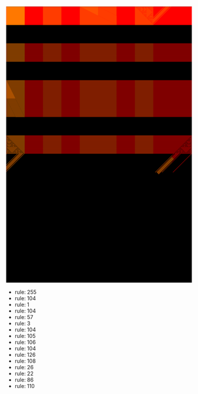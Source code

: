 ![photo](./output.png) 
 * rule: 255
* rule: 104
* rule: 1
* rule: 104
* rule: 57
* rule: 3
* rule: 104
* rule: 105
* rule: 106
* rule: 104
* rule: 126
* rule: 108
* rule: 26
* rule: 22
* rule: 86
* rule: 110
